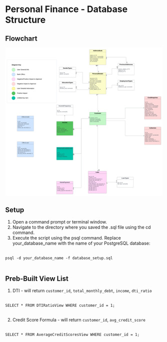 # Personal Finance - Database Structure

## Flowchart
![Database Structure Flowchart](./flowchart/personal-finance.png)


## Setup
1. Open a command prompt or terminal window.
2. Navigate to the directory where you saved the .sql file using the cd command.
3. Execute the script using the psql command. Replace your_database_name with the name of your PostgreSQL database:

<pre>
<code>
psql -d your_database_name -f database_setup.sql
</code>
</pre>

## Preb-Built View List
1. DTI - will return `customer_id`, `total_monthly_debt`, `income`, `dti_ratio`
<pre>
<code>
SELECT * FROM DTIRatioView WHERE customer_id = 1;
</code>
</pre>

2. Credit Score Formula - will return `customer_id`, `avg_credit_score`
<pre>
<code>
SELECT * FROM AverageCreditScoresView WHERE customer_id = 1;
</code>
</pre>
